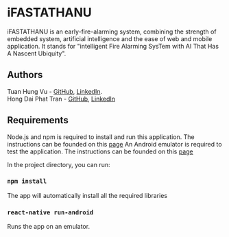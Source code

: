 iFASTATHANU
===========
iFASTATHANU is an early-fire-alarming system, combining the strength of embedded system, artificial intelligence and the ease of web and mobile application. It stands for "intelligent Fire Alarming SysTem with AI That Has A Nascent Ubiquity".

Authors
---------
Tuan Hung Vu - [GitHub](https://github.com/hungvutuan), [LinkedIn](https://www.linkedin.com/in/tuan-hung-vu-734349192/).\
Hong Dai Phat Tran - [GitHub](https://github.com/costelo789), [LinkedIn](https://www.linkedin.com/in/phat-tran-hong-dai-2697b2198/)

Requirements
------------
Node.js and npm is required to install and run this application. The instructions can be founded on this [page](https://www.liquidweb.com/kb/install-react-js-windows/) 
An Android emulator is required to test the application. The instructions can be founded on this [page](https://www.tutorialspoint.com/react_native/react_native_environment_setup.htm)

In the project directory, you can run:

### `npm install`

The app will automatically install all the required libraries

### `react-native run-android`

Runs the app on an emulator.<br />


